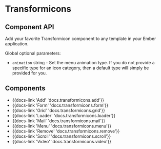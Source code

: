 # Transformicons

## Component API
Add your favorite Transformicon component to any template in your Ember application.

Global optional parameters:
  * `animation` string - Set the menu animation type. If you do not provide a specific type for an icon category, then a default type will simply be provided for you.

## Components

- {{docs-link 'Add' 'docs.transformicons.add'}}
- {{docs-link 'Form' 'docs.transformicons.form'}}
- {{docs-link 'Grid' 'docs.transformicons.grid'}}
- {{docs-link 'Loader' 'docs.transformicons.loader'}}
- {{docs-link 'Mail' 'docs.transformicons.mail'}}
- {{docs-link 'Menu' 'docs.transformicons.menu'}}
- {{docs-link 'Remove' 'docs.transformicons.remove'}}
- {{docs-link 'Scroll' 'docs.transformicons.scroll'}}
- {{docs-link 'Video' 'docs.transformicons.video'}}

